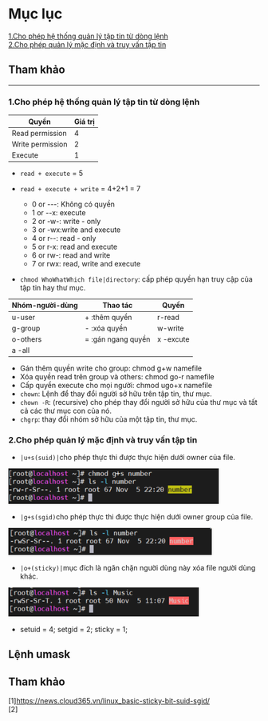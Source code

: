 # Mục lục    
[1.Cho phép hệ thống quản lý tập tin từ dòng lệnh](#1)   
[2.Cho phép quản lý mặc định và truy vấn tập tin](#2)    

## Tham khảo   
 
---- 

### 1.Cho phép hệ thống quản lý tập tin từ dòng lệnh      
|Quyền|Giá trị|   
|----|----|   
|Read permission|4|  
|Write permission|2|   
|Execute|1|   

- `read + execute` = 5   
- `read + execute + write` = 4+2+1 = 7    

   - 0 or ---: Không có quyền   
   - 1 or --x: execute   
   - 2 or -w-: write - only  
   - 3 or -wx:write and execute   
   - 4 or r--: read - only  
   - 5 or r-x: read and execute   
   - 6 or rw-: read and write   
   - 7 or rwx: read, write and execute   


- `chmod WhoWhatWhich file|directory`: cấp phép quyền hạn truy cập của tập tin hay thư mục.  

|Nhóm-người-dùng|Thao tác|Quyền|    
|----|----|----|   
|u-user|+ :thêm quyền|r-read|   
|g-group|- :xóa quyền|w-write|   
|o-others|= :gán ngang quyền|x -excute|   
|a -all|     

- Gán thêm quyền write cho group: chmod g+w namefile   
- Xóa quyền read trên group và others: chmod go-r namefile   
- Cấp quyền execute cho mọi người: chmod ugo+x namefile     
- `chown`: Lệnh để thay đổi người sở hữu trên tập tin, thư mục.  
- `chown -R`: (recursive) cho phép thay đổi người sở hữu của thư mục và tất cả các thư mục con của nó.   
- `chgrp`: thay đổi nhóm sở hữu của một tập tin, thư mục.   
### 2.Cho phép quản lý mặc định và truy vấn tập tin   

- `|u+s(suid)|`cho phép thực thi được thực hiện dưới owner của file.    

![image](image/39.png)  

- `|g+s(sgid)`cho phép thực thi được thực hiện dưới owner group của file.   

![image](image/40.png)   
- `|o+(sticky)|`mục đích là ngăn chặn người dùng này xóa file người dùng khác.  

![image](image/41.png) 
- setuid = 4; setgid = 2; sticky = 1;
## Lệnh umask   



## Tham khảo
[1]https://news.cloud365.vn/linux_basic-sticky-bit-suid-sgid/   
[2]
